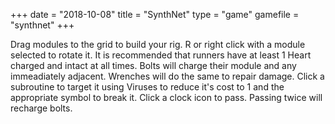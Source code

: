+++
date = "2018-10-08"
title = "SynthNet"
type = "game"
gamefile = "synthnet"
+++

Drag modules to the grid to build your rig. R or right click with a module selected to rotate it. It is recommended that runners have at least 1 Heart charged and intact at all times. Bolts will charge their module and any immeadiately adjacent. Wrenches will do the same to repair damage. Click a subroutine to target it using Viruses to reduce it's cost to 1 and the appropriate symbol to break it. Click a clock icon to pass. Passing twice will recharge bolts. 